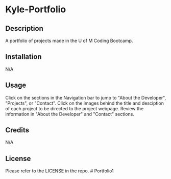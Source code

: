 # Kyle-Portfolio

## Description
A portfolio of projects made in the U of M Coding Bootcamp.

## Installation

N/A

## Usage

Click on the sections in the Navigation bar to jump to "About the Developer", "Projects", or "Contact". Click on the images behind the title and desciption of each project to be directed to the project webpage. Review the information in "About the Developer" and "Contact" sections.  

## Credits

N/A

## License

Please refer to the LICENSE in the repo. # Portfolio1
